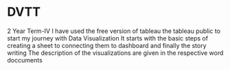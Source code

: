 # DVTT
2 Year Term-IV
I have used the free version of tableau the tableau public to start my journey with Data Visualization 
It starts with the basic steps of creating a sheet to connecting them to dashboard and finally the story writing
The description of the visualizations are given in the respective word doccuments
